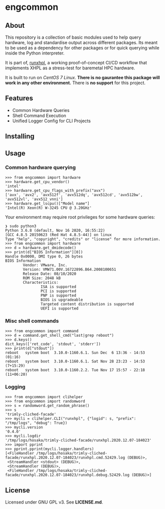 # engcommon

## About

This repository is a collection of basic modules used to help query hardware, 
log and standardise output across different packages. Its meant to be used as a 
dependency for other packages or for quick querying while inside the Python
interpreter.

It is part of, [runxhpl](https://github.com/JustAddRobots/deployxhpl), a working 
proof-of-concept CI/CD workflow that implements XHPL as a stress-test for baremetal HPC 
hardware.

It is built to run on *CentOS 7 Linux*. **There is no gaurantee this package will work
in any other environment.** There is **no support** for this project.


## Features

* Common Hardware Queries
* Shell Command Execution
* Unified Logger Config for CLI Projects


## Installing




## Usage

### Common hardware querying

```
>>> from engcommon import hardware
>>> hardware.get_cpu_vendor()
'intel'
>>> hardware.get_cpu_flags_with_prefix("avx")
['avx', 'avx2', 'avx512f', 'avx512dq', 'avx512cd', 'avx512bw', 'avx512vl', 'avx512_vnni']
>>> hardware.get_lscpu()["Model name"]
'Intel(R) Xeon(R) W-3245 CPU @ 3.20GHz'
```

Your environment may require root privileges for some hardware queries:

```
❯ sudo python3
Python 3.6.8 (default, Nov 16 2020, 16:55:22)
[GCC 4.8.5 20150623 (Red Hat 4.8.5-44)] on linux
Type "help", "copyright", "credits" or "license" for more information.
>>> from engcommon import hardware
>>> d = hardware.get_dmidecode()
>>> print(d["BIOS Information"][0])
Handle 0x0000, DMI type 0, 26 bytes
BIOS Information
        Vendor: VMware, Inc.
        Version: VMW71.00V.16722896.B64.2008100651
        Release Date: 08/10/2020
        ROM Size: 2048 kB
        Characteristics:
                ISA is supported
                PCI is supported
                PNP is supported
                BIOS is upgradeable
                Targeted content distribution is supported
                UEFI is supported
```

### Misc shell commands

```
>>> from engcommon import command
>>> d = command.get_shell_cmd("last|grep reboot")
>>> d.keys()
dict_keys(['ret_code', 'stdout', 'stderr'])
>>> print(d["stdout"])
reboot   system boot  3.10.0-1160.6.1. Sun Dec  6 13:36 - 14:53  (01:16)
reboot   system boot  3.10.0-1160.6.1. Sat Nov 28 23:23 - 14:53 (7+15:29)
reboot   system boot  3.10.0-1160.2.2. Tue Nov 17 15:57 - 22:18 (11+06:20)
```

### Logging

```
>>> from engcommon import clihelper
>>> from engcommon import randomword
>>> s = randomword.get_random_phrase()
>>> s
'trimly-cliched-facade'
>>> mycli = clihelper.CLI("runxhpl", {"logid": s, "prefix": "/tmp/logs", "debug": True})
>>> mycli.version
'0.4.0'
>>> mycli.logdir
'/tmp/logs/hosaka/trimly-cliched-facade/runxhpl.2020.12.07-184023'
>>> import pprint
>>> pprint.pprint(mycli.logger.handlers)
[<FileHandler /tmp/logs/hosaka/trimly-cliched-facade/runxhpl.2020.12.07-184023/runxhpl.cmd.52429.log (DEBUG)>,
 <StreamHandler <stdout> (DEBUG)>,
 <StreamHandler (DEBUG)>,
 <FileHandler /tmp/logs/hosaka/trimly-cliched-facade/runxhpl.2020.12.07-184023/runxhpl.debug.52429.log (DEBUG)>]
```

## License

Licensed under GNU GPL v3. See **LICENSE.md**.
